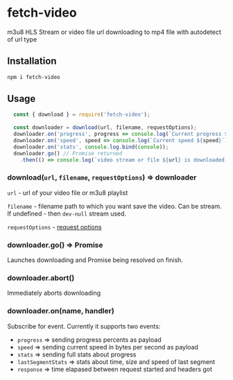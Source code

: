 # fetch-video
m3u8 HLS Stream or video file url downloading to mp4 file with autodetect of url type

## Installation

```bash
npm i fetch-video
```

## Usage

```javascript
  const { download } = require('fetch-video');
  
  const downloader = download(url, filename, requestOptions);
  downloader.on('progress', progress => console.log(`Current progress ${progress}`));
  downloader.on('speed', speed => console.log(`Current speed ${speed}`));
  downloader.on('stats', console.log.bind(console));
  downloader.go() // Promise returned 
    .then(() => console.log(`video stream or file ${url} is downloaded and stored as the ${filename}`));
```

### download(`url`, `filename`, `requestOptions`) => downloader

`url` - url of your video file or m3u8 playlist

`filename` - filename path to which you want save the video. Can be stream. 
If undefined - then `dev-null` stream used. 

`requestOptions` - [request options](https://github.com/request/request#requestoptions-callback) 

### downloader.go() => Promise

Launches downloading and Promise being resolved on finish.

### downloader.abort()

Immediately aborts downloading

### downloader.on(name, handler)

Subscribe for event. Currently it supports two events:
 * `progress` => sending progress percents as payload
 * `speed` => sending current speed in bytes per second as payload
 * `stats` => sending full stats about progress
 * `lastSegmentStats` => stats about time, size and speed of last segment
 * `response` => time elapased between request started and headers got

